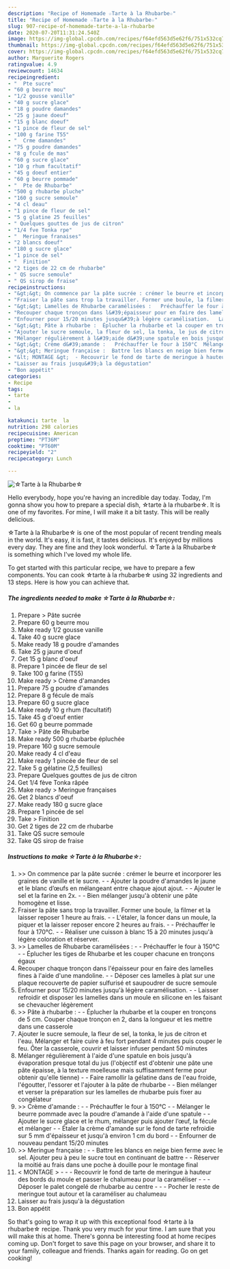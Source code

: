 ```yaml
---
description: "Recipe of Homemade ☆Tarte à la Rhubarbe☆"
title: "Recipe of Homemade ☆Tarte à la Rhubarbe☆"
slug: 907-recipe-of-homemade-tarte-a-la-rhubarbe
date: 2020-07-20T11:31:24.540Z
image: https://img-global.cpcdn.com/recipes/f64efd563d5e62f6/751x532cq70/☆tarte-a-la-rhubarbe☆-photo-principale-de-la-recette.jpg
thumbnail: https://img-global.cpcdn.com/recipes/f64efd563d5e62f6/751x532cq70/☆tarte-a-la-rhubarbe☆-photo-principale-de-la-recette.jpg
cover: https://img-global.cpcdn.com/recipes/f64efd563d5e62f6/751x532cq70/☆tarte-a-la-rhubarbe☆-photo-principale-de-la-recette.jpg
author: Marguerite Rogers
ratingvalue: 4.9
reviewcount: 14634
recipeingredient:
- "  Pte sucre"
- "60 g beurre mou"
- "1/2 gousse vanille"
- "40 g sucre glace"
- "18 g poudre damandes"
- "25 g jaune doeuf"
- "15 g blanc doeuf"
- "1 pince de fleur de sel"
- "100 g farine T55"
- "  Crme damandes"
- "75 g poudre damandes"
- "8 g fcule de mas"
- "60 g sucre glace"
- "10 g rhum facultatif"
- "45 g doeuf entier"
- "60 g beurre pommade"
- "  Pte de Rhubarbe"
- "500 g rhubarbe pluche"
- "160 g sucre semoule"
- "4 cl deau"
- "1 pince de fleur de sel"
- "5 g glatine 25 feuilles"
- " Quelques gouttes de jus de citron"
- "1/4 fve Tonka rpe"
- "  Meringue franaises"
- "2 blancs doeuf"
- "180 g sucre glace"
- "1 pince de sel"
- "  Finition"
- "2 tiges de 22 cm de rhubarbe"
- " QS sucre semoule"
- " QS sirop de fraise"
recipeinstructions:
- "&gt;&gt; On commence par la pâte sucrée : crémer le beurre et incorporer les graines de vanille et le sucre.   Ajouter la poudre d&#39;amandes le jaune et le blanc d’œufs en mélangeant entre chaque ajout ajout.   Ajouter le sel et la farine en 2x.   Bien mélanger jusqu&#39;à obtenir une pâte homogène et lisse."
- "Fraiser la pâte sans trop la travailler. Former une boule, la filmer et la laisser reposer 1 heure au frais.   L&#39;étaler, la foncer dans un moule, la piquer et la laisser reposer encore 2 heures au frais.   Préchauffer le four à 170°C.   Réaliser une cuisson à blanc 15 à 20 minutes jusqu&#39;à légère coloration et réserver."
- "&gt;&gt; Lamelles de Rhubarbe caramélisées :   Préchauffer le four à 150°C  Éplucher les tiges de Rhubarbe et les couper chacune en tronçons égaux"
- "Recouper chaque tronçon dans l&#39;épaisseur pour en faire des lamelles fines à l&#39;aide d&#39;une mandoline.   Déposer ces lamelles à plat sur une plaque recouverte de papier sulfurisé et saupoudrer de sucre semoule"
- "Enfourner pour 15/20 minutes jusqu&#39;à légère caramélisation.   Laisser refroidir et disposer les lamelles dans un moule en silicone en les faisant se chevaucher légèrement"
- "&gt;&gt; Pâte à rhubarbe :  Éplucher la rhubarbe et la couper en tronçons de 5 cm. Couper chaque tronçon en 2, dans la longueur et les mettre dans une casserole"
- "Ajouter le sucre semoule, la fleur de sel, la tonka, le jus de citron et l&#39;eau. Mélanger et faire cuire à feu fort pendant 4 minutes puis couper le feu. Ôter la casserole, couvrir et laisser infuser pendant 50 minutes"
- "Mélanger régulièrement à l&#39;aide d&#39;une spatule en bois jusqu&#39;à évaporation presque total du jus (l&#39;objectif est d&#39;obtenir une pâte une pâte épaisse, à la texture moelleuse mais suffisamment ferme pour obtenir qu&#39;elle tienne)  Faire ramollir la gélatine dans de l&#39;eau froide, l&#39;égoutter, l&#39;essorer et l&#39;ajouter à la pâte de rhubarbe  Bien mélanger et verser la préparation sur les lamelles de rhubarbe puis fixer au congélateur"
- "&gt;&gt; Crème d&#39;amande :   Préchauffer le four à 150°C  Mélanger le beurre pommade avec la poudre d&#39;amande à l&#39;aide d&#39;une spatule  Ajouter le sucre glace et le rhum, mélanger puis ajouter l’œuf, la fécule et mélanger  Étaler la crème d&#39;amande sur le fond de tarte refroidie sur 5 mm d&#39;épaisseur et jusqu&#39;à environ 1 cm du bord  Enfourner de nouveau pendant 15/20 minutes"
- "&gt;&gt; Meringue française :  Battre les blancs en neige bien ferme avec le sel. Ajouter peu à peu le sucre tout en continuant de battre  Réserver la moitié au frais dans une poche à douille pour le montage final"
- "&lt; MONTAGE &gt;  - Recouvrir le fond de tarte de meringue à hauteur des bords du moule et passer le chalumeau pour la caraméliser  - Déposer le palet congelé de rhubarbe au centre  - Pocher le reste de meringue tout autour et la caraméliser au chalumeau"
- "Laisser au frais jusqu&#39;à la dégustation"
- "Bon appétit"
categories:
- Recipe
tags:
- tarte
- 
- la

katakunci: tarte  la 
nutrition: 298 calories
recipecuisine: American
preptime: "PT36M"
cooktime: "PT60M"
recipeyield: "2"
recipecategory: Lunch

---
```



![☆Tarte à la Rhubarbe☆](https://img-global.cpcdn.com/recipes/f64efd563d5e62f6/751x532cq70/☆tarte-a-la-rhubarbe☆-photo-principale-de-la-recette.jpg)

Hello everybody, hope you're having an incredible day today. Today, I'm gonna show you how to prepare a special dish, ☆tarte à la rhubarbe☆. It is one of my favorites. For mine, I will make it a bit tasty. This will be really delicious.



☆Tarte à la Rhubarbe☆ is one of the most popular of recent trending meals in the world. It's easy, it is fast, it tastes delicious. It's enjoyed by millions every day. They are fine and they look wonderful. ☆Tarte à la Rhubarbe☆ is something which I've loved my whole life.


To get started with this particular recipe, we have to prepare a few components. You can cook ☆tarte à la rhubarbe☆ using 32 ingredients and 13 steps. Here is how you can achieve that.

<!--inarticleads1-->

##### The ingredients needed to make ☆Tarte à la Rhubarbe☆:

1. Prepare  &gt; Pâte sucrée
1. Prepare 60 g beurre mou
1. Make ready 1/2 gousse vanille
1. Take 40 g sucre glace
1. Make ready 18 g poudre d&#39;amandes
1. Take 25 g jaune d&#39;oeuf
1. Get 15 g blanc d&#39;oeuf
1. Prepare 1 pincée de fleur de sel
1. Take 100 g farine (T55)
1. Make ready  &gt; Crème d&#39;amandes
1. Prepare 75 g poudre d&#39;amandes
1. Prepare 8 g fécule de maïs
1. Prepare 60 g sucre glace
1. Make ready 10 g rhum (facultatif)
1. Take 45 g d&#39;oeuf entier
1. Get 60 g beurre pommade
1. Take  &gt; Pâte de Rhubarbe
1. Make ready 500 g rhubarbe épluchée
1. Prepare 160 g sucre semoule
1. Make ready 4 cl d&#39;eau
1. Make ready 1 pincée de fleur de sel
1. Take 5 g gélatine (2,5 feuilles)
1. Prepare  Quelques gouttes de jus de citron
1. Get 1/4 fève Tonka râpée
1. Make ready  &gt; Meringue françaises
1. Get 2 blancs d&#39;oeuf
1. Make ready 180 g sucre glace
1. Prepare 1 pincée de sel
1. Take  &gt; Finition
1. Get 2 tiges de 22 cm de rhubarbe
1. Take  QS sucre semoule
1. Take  QS sirop de fraise




<!--inarticleads2-->

##### Instructions to make ☆Tarte à la Rhubarbe☆:

1. &gt;&gt; On commence par la pâte sucrée : crémer le beurre et incorporer les graines de vanille et le sucre.  -  - Ajouter la poudre d&#39;amandes le jaune et le blanc d’œufs en mélangeant entre chaque ajout ajout.  -  - Ajouter le sel et la farine en 2x.  -  - Bien mélanger jusqu&#39;à obtenir une pâte homogène et lisse.
1. Fraiser la pâte sans trop la travailler. Former une boule, la filmer et la laisser reposer 1 heure au frais.  -  - L&#39;étaler, la foncer dans un moule, la piquer et la laisser reposer encore 2 heures au frais.  -  - Préchauffer le four à 170°C.  -  - Réaliser une cuisson à blanc 15 à 20 minutes jusqu&#39;à légère coloration et réserver.
1. &gt;&gt; Lamelles de Rhubarbe caramélisées :  -  - Préchauffer le four à 150°C -  - Éplucher les tiges de Rhubarbe et les couper chacune en tronçons égaux
1. Recouper chaque tronçon dans l&#39;épaisseur pour en faire des lamelles fines à l&#39;aide d&#39;une mandoline.  -  - Déposer ces lamelles à plat sur une plaque recouverte de papier sulfurisé et saupoudrer de sucre semoule
1. Enfourner pour 15/20 minutes jusqu&#39;à légère caramélisation.  -  - Laisser refroidir et disposer les lamelles dans un moule en silicone en les faisant se chevaucher légèrement
1. &gt;&gt; Pâte à rhubarbe : -  - Éplucher la rhubarbe et la couper en tronçons de 5 cm. Couper chaque tronçon en 2, dans la longueur et les mettre dans une casserole
1. Ajouter le sucre semoule, la fleur de sel, la tonka, le jus de citron et l&#39;eau. Mélanger et faire cuire à feu fort pendant 4 minutes puis couper le feu. Ôter la casserole, couvrir et laisser infuser pendant 50 minutes
1. Mélanger régulièrement à l&#39;aide d&#39;une spatule en bois jusqu&#39;à évaporation presque total du jus (l&#39;objectif est d&#39;obtenir une pâte une pâte épaisse, à la texture moelleuse mais suffisamment ferme pour obtenir qu&#39;elle tienne) -  - Faire ramollir la gélatine dans de l&#39;eau froide, l&#39;égoutter, l&#39;essorer et l&#39;ajouter à la pâte de rhubarbe -  - Bien mélanger et verser la préparation sur les lamelles de rhubarbe puis fixer au congélateur
1. &gt;&gt; Crème d&#39;amande :  -  - Préchauffer le four à 150°C -  - Mélanger le beurre pommade avec la poudre d&#39;amande à l&#39;aide d&#39;une spatule -  - Ajouter le sucre glace et le rhum, mélanger puis ajouter l’œuf, la fécule et mélanger -  - Étaler la crème d&#39;amande sur le fond de tarte refroidie sur 5 mm d&#39;épaisseur et jusqu&#39;à environ 1 cm du bord -  - Enfourner de nouveau pendant 15/20 minutes
1. &gt;&gt; Meringue française : -  - Battre les blancs en neige bien ferme avec le sel. Ajouter peu à peu le sucre tout en continuant de battre -  - Réserver la moitié au frais dans une poche à douille pour le montage final
1. &lt; MONTAGE &gt; -  - - Recouvrir le fond de tarte de meringue à hauteur des bords du moule et passer le chalumeau pour la caraméliser -  - - Déposer le palet congelé de rhubarbe au centre -  - - Pocher le reste de meringue tout autour et la caraméliser au chalumeau
1. Laisser au frais jusqu&#39;à la dégustation
1. Bon appétit




So that's going to wrap it up with this exceptional food ☆tarte à la rhubarbe☆ recipe. Thank you very much for your time. I am sure that you will make this at home. There's gonna be interesting food at home recipes coming up. Don't forget to save this page on your browser, and share it to your family, colleague and friends. Thanks again for reading. Go on get cooking!
